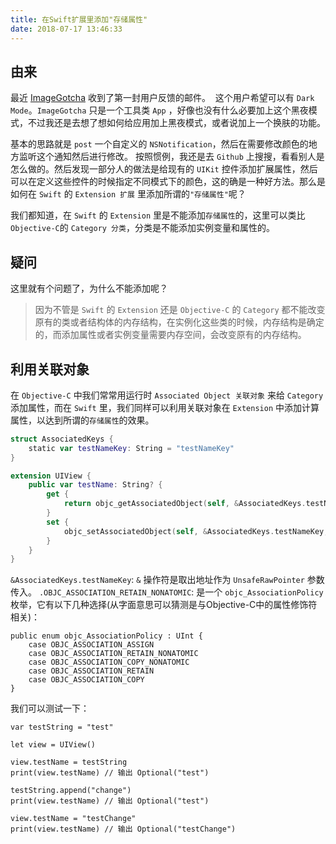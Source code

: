 ```yaml
---
title: 在Swift扩展里添加"存储属性"
date: 2018-07-17 13:46:33
---
```


## 由来

最近 [ImageGotcha](https://itunes.apple.com/cn/app/imagegotcha/id1384107130?mt=8) 收到了第一封用户反馈的邮件。
![]()
这个用户希望可以有 `Dark Mode`。`ImageGotcha` 只是一个工具类 `App` ，好像也没有什么必要加上这个黑夜模式，不过我还是去想了想如何给应用加上黑夜模式，或者说加上一个换肤的功能。

基本的思路就是 `post` 一个自定义的 `NSNotification`，然后在需要修改颜色的地方监听这个通知然后进行修改。
按照惯例，我还是去 `Github` 上搜搜，看看别人是怎么做的。然后发现一部分人的做法是给现有的 `UIKit` 控件添加扩展属性，然后可以在定义这些控件的时候指定不同模式下的颜色，这的确是一种好方法。那么是如何在 `Swift` 的 `Extension 扩展` 里添加所谓的`"存储属性"`呢？

我们都知道，在 `Swift` 的 `Extension` 里是不能添加`存储属性`的，这里可以类比 `Objective-C`的 `Category 分类`，分类是不能添加实例变量和属性的。

## 疑问

这里就有个问题了，为什么不能添加呢？
> 因为不管是 `Swift` 的 `Extension` 还是 `Objective-C` 的 `Category` 都不能改变原有的类或者结构体的内存结构，在实例化这些类的时候，内存结构是确定的，而添加属性或者实例变量需要内存空间，会改变原有的内存结构。

## 利用关联对象

在 `Objective-C` 中我们常常用运行时 `Associated Object 关联对象` 来给 `Category` 添加属性，而在 `Swift` 里，我们同样可以利用关联对象在 `Extension` 中添加计算属性，以达到所谓的`存储属性`的效果。

```Swift
struct AssociatedKeys {
    static var testNameKey: String = "testNameKey"
}

extension UIView {
    public var testName: String? {
        get {
            return objc_getAssociatedObject(self, &AssociatedKeys.testNameKey) as? String
        }
        set {
            objc_setAssociatedObject(self, &AssociatedKeys.testNameKey, newValue, .OBJC_ASSOCIATION_RETAIN_NONATOMIC)
        }
    }
}
```

`&AssociatedKeys.testNameKey`: `&` 操作符是取出地址作为 `UnsafeRawPointer` 参数传入。
`.OBJC_ASSOCIATION_RETAIN_NONATOMIC`: 是一个 `objc_AssociationPolicy` 枚举，它有以下几种选择(从字面意思可以猜测是与Objective-C中的属性修饰符相关)：
```
public enum objc_AssociationPolicy : UInt {
    case OBJC_ASSOCIATION_ASSIGN
    case OBJC_ASSOCIATION_RETAIN_NONATOMIC
    case OBJC_ASSOCIATION_COPY_NONATOMIC
    case OBJC_ASSOCIATION_RETAIN
    case OBJC_ASSOCIATION_COPY
}
```

我们可以测试一下：
```
var testString = "test"

let view = UIView()

view.testName = testString
print(view.testName) // 输出 Optional("test")

testString.append("change")
print(view.testName) // 输出 Optional("test")

view.testName = "testChange"
print(view.testName) // 输出 Optional("testChange")
```



